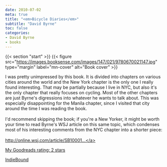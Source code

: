 ```yaml
---
date: 2010-07-02
meta: true
title: "<em>Bicycle Diaries</em>"
subtitle: "David Byrne"
toc: false
categories:
- David Byrne
- books
---
```


{{< section "start" >}}
{{< figure src="https://images.booksense.com/images/147/021/9780670021147.jpg" type="margin" label="mn-cover" alt="Book cover" >}}

I was pretty unimpressed by this book. It is divided into chapters on various cities around the world and the New York chapter is the only one I really found interesting. That may be partially because I live in NYC, but also it's the only chapter that really focuses on cycling. Most of the other chapters are just Byrne's digressions into whatever he wants to talk about. This was especially disappointing for the Manila chapter, since I visited that city around the time I was reading the book.<br /><br />I'd recommend skipping the book; if you're a New Yorker, it might be worth your time to read Byrne's WSJ article on this same topic, which condenses most of his interesting comments from the NYC chapter into a shorter piece:<br /><br /><a target="_blank" href="http://online.wsj.com/article/SB10001424052970203440104574403293064136098.html" rel="nofollow noopener">http://online.wsj.com/article/SB10001...</a>

[My Goodreads rating: 2 stars](https://www.goodreads.com/review/show/108397585)  

[IndieBound](https://www.indiebound.org/book/9780670021147)
